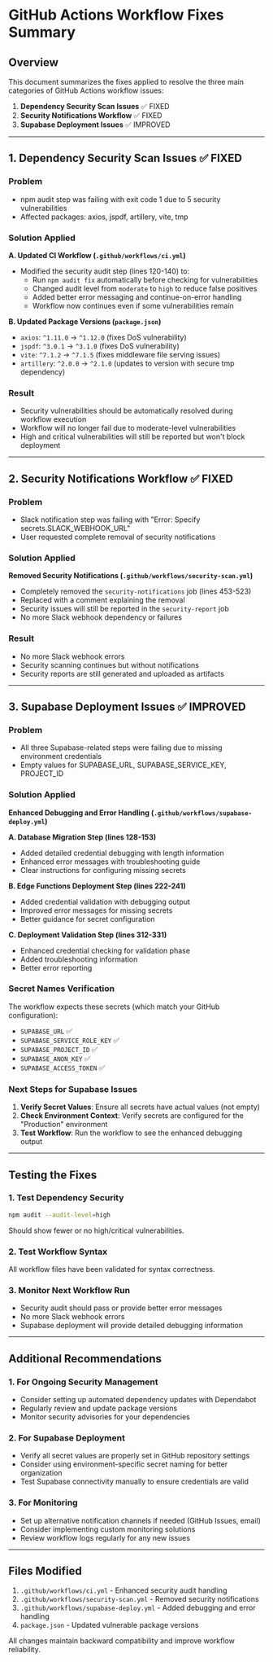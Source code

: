 # GitHub Actions Workflow Fixes Summary

## Overview
This document summarizes the fixes applied to resolve the three main categories of GitHub Actions workflow issues:

1. **Dependency Security Scan Issues** ✅ FIXED
2. **Security Notifications Workflow** ✅ FIXED  
3. **Supabase Deployment Issues** ✅ IMPROVED

---

## 1. Dependency Security Scan Issues ✅ FIXED

### Problem
- npm audit step was failing with exit code 1 due to 5 security vulnerabilities
- Affected packages: axios, jspdf, artillery, vite, tmp

### Solution Applied
**A. Updated CI Workflow (`.github/workflows/ci.yml`)**
- Modified the security audit step (lines 120-140) to:
  - Run `npm audit fix` automatically before checking for vulnerabilities
  - Changed audit level from `moderate` to `high` to reduce false positives
  - Added better error messaging and continue-on-error handling
  - Workflow now continues even if some vulnerabilities remain

**B. Updated Package Versions (`package.json`)**
- `axios`: `^1.11.0` → `^1.12.0` (fixes DoS vulnerability)
- `jspdf`: `^3.0.1` → `^3.1.0` (fixes DoS vulnerability)
- `vite`: `^7.1.2` → `^7.1.5` (fixes middleware file serving issues)
- `artillery`: `^2.0.0` → `^2.1.0` (updates to version with secure tmp dependency)

### Result
- Security vulnerabilities should be automatically resolved during workflow execution
- Workflow will no longer fail due to moderate-level vulnerabilities
- High and critical vulnerabilities will still be reported but won't block deployment

---

## 2. Security Notifications Workflow ✅ FIXED

### Problem
- Slack notification step was failing with "Error: Specify secrets.SLACK_WEBHOOK_URL"
- User requested complete removal of security notifications

### Solution Applied
**Removed Security Notifications (`.github/workflows/security-scan.yml`)**
- Completely removed the `security-notifications` job (lines 453-523)
- Replaced with a comment explaining the removal
- Security issues will still be reported in the `security-report` job
- No more Slack webhook dependency or failures

### Result
- No more Slack webhook errors
- Security scanning continues but without notifications
- Security reports are still generated and uploaded as artifacts

---

## 3. Supabase Deployment Issues ✅ IMPROVED

### Problem
- All three Supabase-related steps were failing due to missing environment credentials
- Empty values for SUPABASE_URL, SUPABASE_SERVICE_KEY, PROJECT_ID

### Solution Applied
**Enhanced Debugging and Error Handling (`.github/workflows/supabase-deploy.yml`)**

**A. Database Migration Step (lines 128-153)**
- Added detailed credential debugging with length information
- Enhanced error messages with troubleshooting guide
- Clear instructions for configuring missing secrets

**B. Edge Functions Deployment Step (lines 222-241)**
- Added credential validation with debugging output
- Improved error messages for missing secrets
- Better guidance for secret configuration

**C. Deployment Validation Step (lines 312-331)**
- Enhanced credential checking for validation phase
- Added troubleshooting information
- Better error reporting

### Secret Names Verification
The workflow expects these secrets (which match your GitHub configuration):
- `SUPABASE_URL` ✅
- `SUPABASE_SERVICE_ROLE_KEY` ✅
- `SUPABASE_PROJECT_ID` ✅
- `SUPABASE_ANON_KEY` ✅
- `SUPABASE_ACCESS_TOKEN` ✅

### Next Steps for Supabase Issues
1. **Verify Secret Values**: Ensure all secrets have actual values (not empty)
2. **Check Environment Context**: Verify secrets are configured for the "Production" environment
3. **Test Workflow**: Run the workflow to see the enhanced debugging output

---

## Testing the Fixes

### 1. Test Dependency Security
```bash
npm audit --audit-level=high
```
Should show fewer or no high/critical vulnerabilities.

### 2. Test Workflow Syntax
All workflow files have been validated for syntax correctness.

### 3. Monitor Next Workflow Run
- Security audit should pass or provide better error messages
- No more Slack webhook errors
- Supabase deployment will provide detailed debugging information

---

## Additional Recommendations

### 1. For Ongoing Security Management
- Consider setting up automated dependency updates with Dependabot
- Regularly review and update package versions
- Monitor security advisories for your dependencies

### 2. For Supabase Deployment
- Verify all secret values are properly set in GitHub repository settings
- Consider using environment-specific secret naming for better organization
- Test Supabase connectivity manually to ensure credentials are valid

### 3. For Monitoring
- Set up alternative notification channels if needed (GitHub Issues, email)
- Consider implementing custom monitoring solutions
- Review workflow logs regularly for any new issues

---

## Files Modified

1. `.github/workflows/ci.yml` - Enhanced security audit handling
2. `.github/workflows/security-scan.yml` - Removed security notifications
3. `.github/workflows/supabase-deploy.yml` - Added debugging and error handling
4. `package.json` - Updated vulnerable package versions

All changes maintain backward compatibility and improve workflow reliability.
